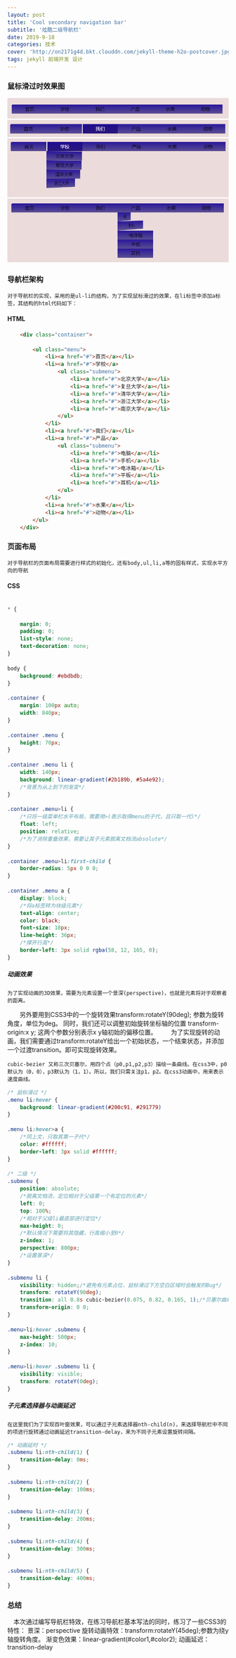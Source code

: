 ```yaml
---
layout: post
title: 'Cool secondary navigation bar'
subtitle: '炫酷二级导航栏'
date: 2019-9-18
categories: 技术
cover: 'http://on2171g4d.bkt.clouddn.com/jekyll-theme-h2o-postcover.jpg'
tags: jekyll 前端开发 设计
---
```


### 鼠标滑过时效果图

![](../images/pic1.png)
![](../images/pic2.png)
![](../images/pic3.png)
![](../images/pic4.png)

### 导航栏架构

    对于导航栏的实现，采用的是ul-li的结构，为了实现鼠标滑过的效果，在li标签中添加a标签，其结构的html代码如下：

#### HTML

``` html
    <div class="container">

        <ul class="menu">
            <li><a href="#">首页</a></li>
            <li><a href="#">学校</a>
                <ul class="submenu">
                    <li><a href="#">北京大学</a></li>
                    <li><a href="#">复旦大学</a></li>
                    <li><a href="#">清华大学</a></li>
                    <li><a href="#">浙江大学</a></li>
                    <li><a href="#">南京大学</a></li>
                </ul>
            </li>
            <li><a href="#">我们</a></li>
            <li><a href="#">产品</a>
                <ul class="submenu">
                    <li><a href="#">电脑</a></li>
                    <li><a href="#">手机</a></li>
                    <li><a href="#">电冰箱</a></li>
                    <li><a href="#">平板</a></li>
                    <li><a href="#">耳机</a></li>
                </ul>
            </li>
            <li><a href="#">水果</a></li>
            <li><a href="#">动物</a></li>
        </ul>
    </div>
```

### 页面布局

    对于导航栏的页面布局需要进行样式的初始化，还有body,ul,li,a等的固有样式，实现水平方向的导航

#### CSS

``` css

* {

    margin: 0;
    padding: 0;
    list-style: none;
    text-decoration: none;
}

body {
    background: #ebdbdb;
}

.container {
    margin: 100px auto;
    width: 840px;
}

.container .menu {
    height: 70px;
}

.container .menu li {
    width: 140px;
    background: linear-gradient(#2b189b, #5a4e92);
    /*背景为从上到下的渐变*/
}

.container .menu>li {
    /*只将一级菜单栏水平布局，需要用>(表示取得menu的子代，且只取一代)*/
    float: left;
    position: relative;
    /*为了消除重叠效果，需要让其子元素脱离文档流absolute*/
}

.container .menu>li:first-child {
    border-radius: 5px 0 0 0;
}

.container .menu a {
    display: block;
    /*将a标签转为块级元素*/
    text-align: center;
    color: black;
    font-size: 18px;
    line-height: 36px;
    /*撑开行高*/
    border-left: 3px solid rgba(58, 12, 165, 0);
}
```

##### 动画效果

    为了实现动画的3D效果，需要为元素设置一个景深(perspective)，也就是元素将对于观察者的距离。

　　另外要用到CSS3中的一个旋转效果transform:rotateY(90deg); 参数为旋转角度，单位为deg。
    同时，我们还可以调整初始旋转坐标轴的位置 transform-origin:x y; 这两个参数分别表示x y轴初始的偏移位置。
　　为了实现旋转的动画，我们需要通过transform:rotateY给出一个初始状态，一个结束状态，并添加一个过渡transition。即可实现旋转效果。

    cubic-bezier 又称三次贝塞尔，用四个点（p0,p1,p2,p3）描绘一条曲线。在css3中，p0默认为（0，0），p3默认为（1，1）。所以，我们只需关注p1，p2。在css3动画中，用来表示速度曲线。

``` css
/* 鼠标滑过 */
.menu li:hover {
    background: linear-gradient(#200c91, #291779)
}

.menu li:hover>a {
    /*同上文，只取其第一子代*/
    color: #ffffff;
    border-left: 3px solid #ffffff;
}

/* 二级 */
.submenu {
    position: absolute;
    /*脱离文档流，定位相对于父级第一个有定位的元素*/
    left: 0;
    top: 100%;
    /*相对于父级li最底部进行定位*/
    max-height: 0;
    /*默认情况下需要将其隐藏，行高缩小至0*/    
    z-index: 1;
    perspective: 800px;
    /*设置景深*/
}

.submenu li {
    visibility: hidden;/*避免有元素占位，鼠标滑过下方空白区域时会触发的Bug*/
    transform: rotateY(90deg);
    transition: all 0.8s cubic-bezier(0.075, 0.82, 0.165, 1);/*贝塞尔曲线(速度曲线)*/
    transform-origin: 0 0;
}

.menu>li:hover .submenu {
    max-height: 500px;
    z-index: 10;
}

.menu>li:hover .submenu li {
    visibility: visible;
    transform: rotateY(0deg);
}
```
##### 子元素选择器与动画延迟
    在这里我们为了实现百叶窗效果，可以通过子元素选择器nth-child(n)，来选择导航栏中不同的项进行旋转通过动画延迟transition-delay，来为不同子元素设置旋转间隔。
```css
/* 动画延时 */
.submenu li:nth-child(1) {
    transition-delay: 0ms;
}

.submenu li:nth-child(2) {
    transition-delay: 100ms;
}

.submenu li:nth-child(3) {
    transition-delay: 200ms;
}

.submenu li:nth-child(4) {
    transition-delay: 300ms;
}

.submenu li:nth-child(5) {
    transition-delay: 400ms;
}
```

### 总结
　本次通过编写导航栏特效，在练习导航栏基本写法的同时，练习了一些CSS3的特性：
    景深：perspective
    旋转动画特效：transform:rotateY(45deg);参数为绕y轴旋转角度。
    渐变色效果：linear-gradient(#color1,#color2);
    动画延迟：transition-delay
